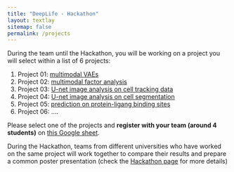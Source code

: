 ```yaml
---
title: "DeepLife - Hackathon"
layout: textlay
sitemap: false
permalink: /projects
---
```


During the team until the Hackathon, you will be working on a project you will select within a list of 6 projects:

1. Project 01: <a href="https://github.com/deeplife4eu/Lecture-materials/tree/main/projects/Project01_multimodalVAE.ipynb">multimodal VAEs</a>
2. Project 02: <a href="https://github.com/deeplife4eu/Lecture-materials/tree/main/projects/Project02_factoranalysis.ipynb">multimodal factor analysis</a>
3. Project 03: <a href="https://github.com/deeplife4eu/Lecture-materials/tree/main/projects/Project03_CNNcellSegm.ipynb">U-net image analysis on cell tracking data</a>
4. Project 04: <a href="https://github.com/deeplife4eu/Lecture-materials/tree/main/projects/Project04_CellSegmentation.ipynb">U-net image analysis on cell segmentation</a>
5. Project 05: <a href="https://github.com/deeplife4eu/Lecture-materials/tree/main/projects/Project05_binding_sites.ipynb">prediction on protein-ligang binding sites</a>
6. Project 06: ....

Please select one of the projects and **register with your team (around 4 students)** on [this Google sheet](https://docs.google.com/spreadsheets/d/1luBPy-fDefvgnUs2LXGkZLd_PpWouIxq88bNEUeYwTY/edit?usp=sharing).

During the Hackathon, teams from different universities who have worked on the same project will work together to compare their results and prepare a common poster presentation (check the [Hackathon page](../meeting.html) for more details)

